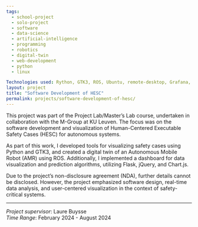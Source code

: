```yaml
---
tags: 
  - school-project
  - solo-project
  - software
  - data-science
  - artificial-intelligence
  - programming
  - robotics
  - digital-twin
  - web-development
  - python
  - linux

Technologies used: Rython, GTK3, ROS, Ubuntu, remote-desktop, Grafana, InfluxDB, Gazebo, Flask, jQuery, Chart.js
layout: project
title: "Software Development of HESC"
permalink: projects/software-development-of-hesc/
---
```


This project was part of the Project Lab/Master’s Lab course, undertaken in collaboration with the M-Group at KU Leuven. The focus was on the software development and visualization of Human-Centered Executable Safety Cases (HESC) for autonomous systems.

As part of this work, I developed tools for visualizing safety cases using Python and GTK3, and created a digital twin of an Autonomous Mobile Robot (AMR) using ROS. Additionally, I implemented a dashboard for data visualization and prediction algorithms, utilizing Flask, jQuery, and Chart.js.

Due to the project’s non-disclosure agreement (NDA), further details cannot be disclosed. However, the project emphasized software design, real-time data analysis, and user-centered visualization in the context of safety-critical systems.

---
*Project supervisor*: Laure Buysse  
*Time Range*: February 2024 - August 2024  